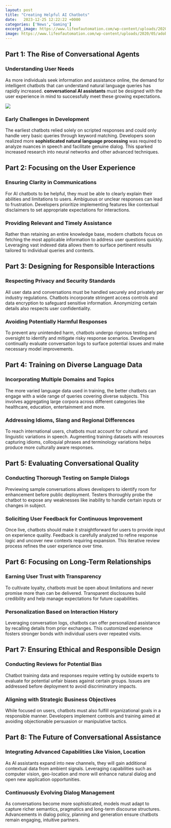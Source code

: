 ```yaml
---
layout: post
title: "Creating Helpful AI Chatbots"
date:   2023-12-25 12:22:22 +0000
categories: ['News','Gaming']
excerpt_image: https://www.lifeofautomation.com/wp-content/uploads/2020/05/adobestock_194734459-1-2048x1365.jpeg
image: https://www.lifeofautomation.com/wp-content/uploads/2020/05/adobestock_194734459-1-2048x1365.jpeg
---
```


## Part 1: The Rise of Conversational Agents
### Understanding User Needs  
As more individuals seek information and assistance online, the demand for intelligent chatbots that can understand natural language queries has rapidly increased. **conversational AI assistants** must be designed with the user experience in mind to successfully meet these growing expectations.

![](https://analyticsindiamag.com/wp-content/uploads/2020/05/chatbot_adoption.jpg)
### Early Challenges in Development
The earliest chatbots relied solely on scripted responses and could only handle very basic queries through keyword matching. Developers soon realized more **sophisticated natural language processing** was required to analyze nuances in speech and facilitate genuine dialog. This sparked increased research into neural networks and other advanced techniques.
## Part 2: Focusing on the User Experience
### Ensuring Clarity in Communications
For AI chatbots to be helpful, they must be able to clearly explain their abilities and limitations to users. Ambiguous or unclear responses can lead to frustration. Developers prioritize implementing features like contextual disclaimers to set appropriate expectations for interactions. 
### Providing Relevant and Timely Assistance  
Rather than retaining an entire knowledge base, modern chatbots focus on fetching the most applicable information to address user questions quickly. Leveraging vast indexed data allows them to surface pertinent results tailored to individual queries and contexts.
## Part 3: Designing for Responsible Interactions
### Respecting Privacy and Security Standards
All user data and conversations must be handled securely and privately per industry regulations. Chatbots incorporate stringent access controls and data encryption to safeguard sensitive information. Anonymizing certain details also respects user confidentiality.
### Avoiding Potentially Harmful Responses
To prevent any unintended harm, chatbots undergo rigorous testing and oversight to identify and mitigate risky response scenarios. Developers continually evaluate conversation logs to surface potential issues and make necessary model improvements.
## Part 4: Training on Diverse Language Data
### Incorporating Multiple Domains and Topics   
The more varied language data used in training, the better chatbots can engage with a wide range of queries covering diverse subjects. This involves aggregating large corpora across different categories like healthcare, education, entertainment and more.
### Addressing Idioms, Slang and Regional Differences
To reach international users, chatbots must account for cultural and linguistic variations in speech. Augmenting training datasets with resources capturing idioms, colloquial phrases and terminology variations helps produce more culturally aware responses.
## Part 5: Evaluating Conversational Quality
### Conducting Thorough Testing on Sample Dialogs  
Previewing sample conversations allows developers to identify room for enhancement before public deployment. Testers thoroughly probe the chatbot to expose any weaknesses like inability to handle certain inputs or changes in subject.
### Soliciting User Feedback for Continuous Improvement
Once live, chatbots should make it straightforward for users to provide input on experience quality. Feedback is carefully analyzed to refine response logic and uncover new contexts requiring expansion. This iterative review process refines the user experience over time.
## Part 6: Focusing on Long-Term Relationships  
### Earning User Trust with Transparency  
To cultivate loyalty, chatbots must be open about limitations and never promise more than can be delivered. Transparent disclosures build credibility and help manage expectations for future capabilities.
### Personalization Based on Interaction History
Leveraging conversation logs, chatbots can offer personalized assistance by recalling details from prior exchanges. This customized experience fosters stronger bonds with individual users over repeated visits.
## Part 7: Ensuring Ethical and Responsible Design
### Conducting Reviews for Potential Bias 
Chatbot training data and responses require vetting by outside experts to evaluate for potential unfair biases against certain groups. Issues are addressed before deployment to avoid discriminatory impacts.
### Aligning with Strategic Business Objectives
While focused on users, chatbots must also fulfill organizational goals in a responsible manner. Developers implement controls and training aimed at avoiding objectionable persuasion or manipulative tactics.
## Part 8: The Future of Conversational Assistance
### Integrating Advanced Capabilities Like Vision, Location
As AI assistants expand into new channels, they will gain additional contextual data from ambient signals. Leveraging capabilities such as computer vision, geo-location and more will enhance natural dialog and open new application opportunities. 
### Continuously Evolving Dialog Management
As conversations become more sophisticated, models must adapt to capture richer semantics, pragmatics and long-term discourse structures. Advancements in dialog policy, planning and generation ensure chatbots remain engaging, intuitive partners.